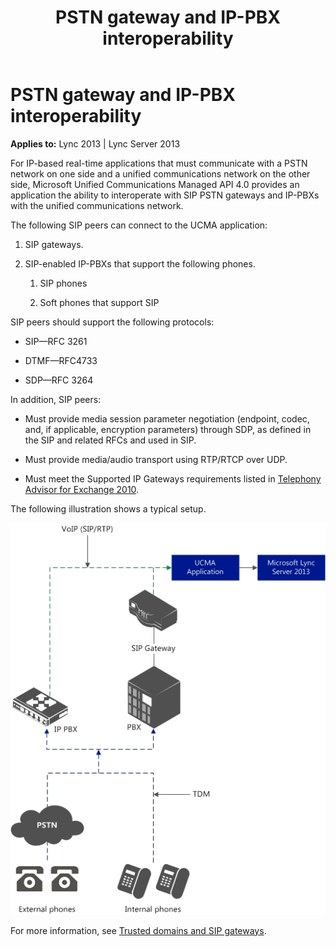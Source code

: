 ﻿---
title: PSTN gateway and IP-PBX interoperability
TOCTitle: PSTN gateway and IP-PBX interoperability
ms:assetid: 393b1403-3f11-4574-9d1b-0ed38764333d
ms:mtpsurl: https://msdn.microsoft.com/en-us/library/Dn465944(v=office.15)
ms:contentKeyID: 57102438
ms.date: 07/25/2014
mtps_version: v=office.15
---

# PSTN gateway and IP-PBX interoperability


**Applies to:** Lync 2013 | Lync Server 2013

For IP-based real-time applications that must communicate with a PSTN network on one side and a unified communications network on the other side, Microsoft Unified Communications Managed API 4.0 provides an application the ability to interoperate with SIP PSTN gateways and IP-PBXs with the unified communications network.

The following SIP peers can connect to the UCMA application:

1.  SIP gateways.

2.  SIP-enabled IP-PBXs that support the following phones.
    
    1.  SIP phones
    
    2.  Soft phones that support SIP

SIP peers should support the following protocols:

  - SIP—RFC 3261

  - DTMF—RFC4733

  - SDP—RFC 3264

In addition, SIP peers:

  - Must provide media session parameter negotiation (endpoint, codec, and, if applicable, encryption parameters) through SDP, as defined in the SIP and related RFCs and used in SIP.

  - Must provide media/audio transport using RTP/RTCP over UDP.

  - Must meet the Supported IP Gateways requirements listed in [Telephony Advisor for Exchange 2010](http://technet.microsoft.com/en-us/library/ee364753.aspx).

The following illustration shows a typical setup.

![IP-PBX Gateway](images/Dn465944.UCMA-Gateway(Office.15).jpg "IP-PBX Gateway")

For more information, see [Trusted domains and SIP gateways](trusted-domains-and-sip-gateways.md).

